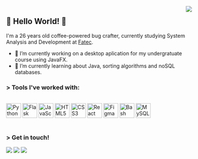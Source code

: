
<img src="https://github-readme-stats.vercel.app/api/top-langs/?username=Dodekafonos&langs_count=12&layout=compact&theme=gruvbox" align="right">

 ## 🐧 Hello World! 🚩
 
I'm a 26 years old coffee-powered bug crafter, currently studying System Analysis and Development at [Fatec](http://fatecsjc-prd.azurewebsites.net/).

- 🔭 I’m currently working on a desktop aplication for my undergratuate course using JavaFX.
- 🌱 I’m currently learning about Java, sorting algorithms and noSQL databases.

### > Tools I've worked with:

<div style-"display=inline_block"><br>
<img width="40px" src="https://cdn.jsdelivr.net/gh/devicons/devicon/icons/python/python-original.svg" title="Python"/>
<img width="40px" src="https://cdn.jsdelivr.net/gh/devicons/devicon/icons/flask/flask-original-wordmark.svg" title="Flask"/>
<img width="40px" src="https://cdn.jsdelivr.net/gh/devicons/devicon/icons/javascript/javascript-original.svg" title = "JavaScript"/>
<img width="40px" src="https://cdn.jsdelivr.net/gh/devicons/devicon/icons/html5/html5-original-wordmark.svg" title = "HTML5"/>
<img width="40px" src="https://cdn.jsdelivr.net/gh/devicons/devicon/icons/css3/css3-original-wordmark.svg" title = "CSS3"/>
<img width="40px" src="https://cdn.jsdelivr.net/gh/devicons/devicon/icons/react/react-original.svg" title = "React"/>
<img width="40px" src="https://cdn.jsdelivr.net/gh/devicons/devicon/icons/figma/figma-original.svg" title = "Figma"/>
<img width="40px" src="https://cdn.jsdelivr.net/gh/devicons/devicon/icons/bash/bash-original.svg" title="Bash"/>
<img width="40px" src="https://cdn.jsdelivr.net/gh/devicons/devicon/icons/mysql/mysql-original.svg" title="MySQL"/>
</div> <br>

### > Get in touch!
<div> 
<!--   <a href="https://instagram.com/tropicalisueberalles/" target="_blank"><img src="https://img.shields.io/badge/-Instagram-%23E4405F?style=for-the-badge&logo=instagram&logoColor=white" target="_blank"></a> -->
<!--  	<a href="https://www.twitch.tv/dodekafonos" target="_blank"><img src="https://img.shields.io/badge/Twitch-9146FF?style=for-the-badge&logo=twitch&logoColor=white" target="_blank"></a> -->
<!--  <a href="https://discord.gg/#" target="_blank"><img src="https://img.shields.io/badge/Discord-7289DA?style=for-the-badge&logo=discord&logoColor=white" target="_blank"></a>  -->
  
  <a href = "https://twitter.com/tempodefezes"><img src="https://img.shields.io/badge/Twitter-1DA1F2?style=for-the-badge&logo=twitter&logoColor=white" target="_blank"></a>
  <a href = "mailto:j.bueno@unifesp.br"><img src="https://img.shields.io/badge/-Gmail-%23333?style=for-the-badge&logo=gmail&logoColor=white" target="_blank"></a>
  <a href="https://www.linkedin.com/in/jonas-alves" target="_blank"><img src="https://img.shields.io/badge/-LinkedIn-%230077B5?style=for-the-badge&logo=linkedin&logoColor=white" target="_blank"></a> 
</div>
